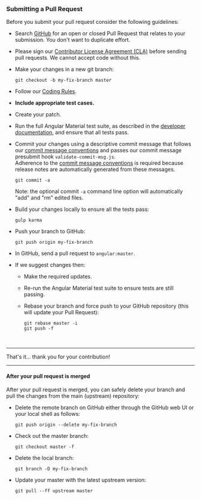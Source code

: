 ### Submitting a Pull Request
Before you submit your pull request consider the following guidelines:

* Search [GitHub](https://github.com/angular/material/pulls) for an open or closed Pull Request
  that relates to your submission. You don't want to duplicate effort.

* Please sign our [Contributor License Agreement (CLA)](CONTRIBUTING.md#cla) before sending pull
  requests. We cannot accept code without this.

* Make your changes in a new git branch:

     ```shell
     git checkout -b my-fix-branch master
     ```

* Follow our [Coding Rules](CODING.md#rules).

* **Include appropriate test cases.**

* Create your patch.

* Run the full Angular Material test suite, as described in the [developer documentation](BUILD.md),
  and ensure that all tests pass.

* Commit your changes using a descriptive commit message that follows our
  [commit message conventions](CONTRIBUTING.md#commit-message-format) and passes our commit message
  presubmit hook `validate-commit-msg.js`.<br/>
  Adherence to the [commit message conventions](CONTRIBUTING.md#commit-message-format) is required
  because release notes are automatically generated from these messages.

     ```shell
     git commit -a
     ```
  Note: the optional commit `-a` command line option will automatically "add" and "rm" edited files.

* Build your changes locally to ensure all the tests pass:

    ```shell
    gulp karma
    ```

* Push your branch to GitHub:

    ```shell
    git push origin my-fix-branch
    ```

* In GitHub, send a pull request to `angular:master`.

* If we suggest changes then:
  * Make the required updates.

  * Re-run the Angular Material test suite to ensure tests are still passing.

  * Rebase your branch and force push to your GitHub repository (this will update your Pull Request):

    ```shell
    git rebase master -i
    git push -f
    ```

<br/>
<hr/>

That's it... thank you for your contribution!

<hr/>

#### After your pull request is merged

After your pull request is merged, you can safely delete your branch and pull the changes
from the main (upstream) repository:

* Delete the remote branch on GitHub either through the GitHub web UI or your local shell as follows:

    ```shell
    git push origin --delete my-fix-branch
    ```

* Check out the master branch:

    ```shell
    git checkout master -f
    ```

* Delete the local branch:

    ```shell
    git branch -D my-fix-branch
    ```

* Update your master with the latest upstream version:

    ```shell
    git pull --ff upstream master
    ```
